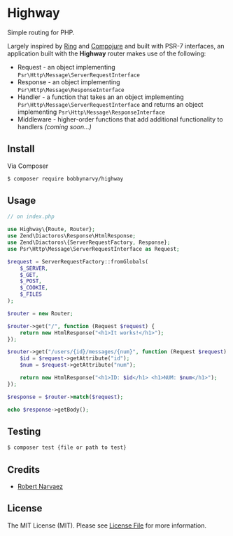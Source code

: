 # Highway

Simple routing for PHP.

Largely inspired by [Ring](https://github.com/ring-clojure) and [Compojure](https://github.com/weavejester/compojure) and built with PSR-7 interfaces, an application built with the **Highway** router makes use of the following:

* Request - an object implementing `Psr\Http\Message\ServerRequestInterface`
* Response - an object implementing `Psr\Http\Message\ResponseInterface`
* Handler - a function that takes an an object implementing `Psr\Http\Message\ServerRequestInterface` and returns an object implementing `Psr\Http\Message\ResponseInterface`
* Middleware - higher-order functions that add additional functionality to handlers *(coming soon...)*

## Install

Via Composer

``` bash
$ composer require bobbynarvy/highway
```

## Usage

``` php
// on index.php

use Highway\{Route, Router};
use Zend\Diactoros\Response\HtmlResponse;
use Zend\Diactoros\{ServerRequestFactory, Response};
use Psr\Http\Message\ServerRequestInterface as Request;

$request = ServerRequestFactory::fromGlobals(
    $_SERVER,
    $_GET,
    $_POST,
    $_COOKIE,
    $_FILES
);

$router = new Router;

$router->get("/", function (Request $request) {
    return new HtmlResponse("<h1>It works!</h1>");
});

$router->get("/users/{id}/messages/{num}", function (Request $request) {
    $id = $request->getAttribute("id");
    $num = $request->getAttribute("num");

    return new HtmlResponse("<h1>ID: $id</h1> <h1>NUM: $num</h1>");
});

$response = $router->match($request);

echo $response->getBody();
```

## Testing

``` bash
$ composer test {file or path to test}
```

## Credits

- [Robert Narvaez](https://github.com/bobbynarvy)

## License

The MIT License (MIT). Please see [License File](LICENSE.md) for more information.